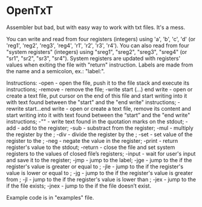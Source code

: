 # OpenTxT
Assembler but bad, but with easy way to work with txt files. It's a mess.


You can write and read from four registers (integers) using 'a', 'b', 'c', 'd' (or 'reg1', 'reg2', 'reg3', 'reg4', 'r1', 'r2', 'r3', 'r4').
You can also read from four "system registers" (integers) using "sreg1", "sreg2", "sreg3", "sreg4" (or "sr1", "sr2", "sr3", "sr4").
System registers are updated with registers' values when exiting the file with "return" instruction.
Labels are made from the name and a semicolon, ex.: "label:".


Instructions:
-open <txt file name> - open the file, push it to the file stack and execute its instructions;
-remove <txt file name> - remove the file;
-write <txt file name> start (…) end write - open or create a text file, put cursor on the end of this file and start writing into it with text found between the "start" and the "end write" instructions;
-rewrite <txt file name> start…end write - open or create a text file, remove its content and start writing into it with text found between the “start” and the "end write" instructions;
-"<text>" - write text found in the quotation marks on the stdout;
-add <reg> <number> - add <number> to the register;
-sub <reg> <number> - substract <number> from the register;
-mul <reg> <number> - multiply the register by the <number>;
-div <reg> <number> - divide the register by the <number>;
-set <reg> <number> - set value of the register to the <value>;
-neg <reg> - negate the value in the register;
-print <reg> - return register's value to the stdout;
-return - close the file and set system registers to the values of closed file’s registers;
-input <reg> - wait for user's input and save it to the register;
-jmp <label> - jump to the label;
-jge <reg> <number> <label> - jump to the <label> if the register's value is greater or equal to <number>;
-jle <reg> <number> <label> - jump to the <label> if the register's value is lower or equal to <number>;
-jg <reg> <number> <label> - jump to the <label> if the register's value is greater from <number>;
-jl <reg> <number> <label> - jump to the <label> if the register's value is lower than <number>;
-jex <file> <label> - jump to the <label> if the file exists;
-jnex <file> <label> - jump to the <label> if the file doesn’t exist.

  
Example code is in "examples" file.
